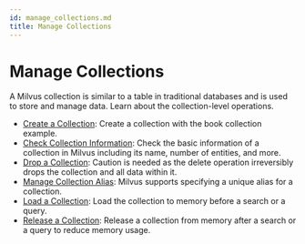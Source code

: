 ```yaml
---
id: manage_collections.md
title: Manage Collections
---
```


# Manage Collections

A Milvus collection is similar to a table in traditional databases and is used to store and manage data. Learn about the collection-level operations.

- [Create a Collection](create_collection.md): Create a collection with the book collection example.
- [Check Collection Information](check_collection.md): Check the basic information of a collection in Milvus including its name, number of entities, and more.
- [Drop a Collection](drop_collection.md): Caution is needed as the delete operation irreversibly drops the collection and all data within it.
- [Manage Collection Alias](collection_alias.md): Milvus supports specifying a unique alias for a collection.
- [Load a Collection](load_collection.md): Load the collection to memory before a search or a query. 
- [Release a Collection](release_collection.md): Release a collection from memory after a search or a query to reduce memory usage.
